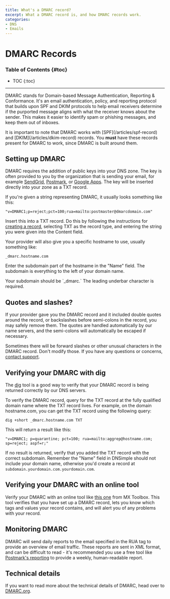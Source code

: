 ```yaml
---
title: What's a DMARC record?
excerpt: What a DMARC record is, and how DMARC records work.
categories:
- DNS
- Emails
---
```


# DMARC Records

### Table of Contents {#toc}

* TOC
{:toc}

---

DMARC stands for Domain-based Message Authentication, Reporting & Conformance. It's an email authentication, policy, and reporting protocol that builds upon SPF and DKIM protocols to help email receivers determine if the purported message aligns with what the receiver knows about the sender. This makes it easier to identify spam or phishing messages, and keep them out of inboxes.

<info>
It is important to note that DMARC works with [SPF](/articles/spf-record) and [DKIM](/articles/dkim-record) records. You <strong>must</strong> have these records present for DMARC to work, since DMARC is built around them.
</info>


## Setting up DMARC

DMARC requires the addition of public keys into your DNS zone. The key is often provided to you by the organization that is sending your email, for example [SendGrid](https://sendgrid.com/docs/glossary/dmarc/), [Postmark](https://postmarkapp.com/guides/dmarc?utm_source=dmarc&utm_medium=web&utm_campaign=nav#how-do-i-implement-dmarc-on-my-domain), or [Google Apps](https://support.google.com/a/answer/2466563). The key will be inserted directly into your zone as a TXT record.

If you're given a string representing DMARC, it usually looks something like this:

```
"v=DMARC1;p=reject;pct=100;rua=mailto:postmaster@dmarcdomain.com"
```

Insert this into a TXT record. Do this by following the instructions for [creating a record](/articles/record-editor/#create-a-record), selecting TXT as the record type, and entering the string you were given into the Content field.

Your provider will also give you a specific hostname to use, usually something like:

```
_dmarc.hostname.com
```

Enter the subdomain part of the hostname in the "Name" field. The subdomain is everything to the left of your domain name.

<tip>
Your subdomain should be `_dmarc.` The leading underbar character is required.
</tip>


## Quotes and slashes?

If your provider gave you the DMARC record and it included double quotes around the record, or backslashes before semi-colons in the record, you may safely remove them. The quotes are handled automatically by our name servers, and the semi-colons will automatically be escaped if necessary.

Sometimes there will be forward slashes or other unusual characters in the DMARC record. Don't modify those. If you have any questions or concerns, [contact support](https://dnsimple.com/contact).


## Verifying your DMARC with dig

The [dig](/articles/how-dig/) tool is a good way to verify that your DMARC record is being returned correctly by our DNS servers.

To verify the DMARC record, query for the TXT record at the fully qualified domain name where the TXT record lives. For example, on the domain hostname.com, you can get the TXT record using the following query:


```
dig +short _dmarc.hostname.com TXT
```

This will return a result like this:

```
"v=DMARC1; p=quarantine; pct=100; rua=mailto:aggrep@hostname.com; sp=reject; aspf=r;"
```

If no result is returned, verify that you added the TXT record with the correct subdomain. Remember the "Name" field in DNSimple should not include your domain name, otherwise you'd create a record at `subdomain.yourdomain.com.yourdomain.com`.


## Verifying your DMARC with an online tool

Verify your DMARC with an online tool like [this one](https://mxtoolbox.com/dmarc.aspxk) from MX Toolbox. This tool verifies that you have set up a DMARC record, lets you know which tags and values your record contains, and will alert you of any problems with your record.

## Monitoring DMARC

DMARC will send daily reports to the email specified in the RUA tag to provide an overview of email traffic. These reports are sent in XML format, and can be difficult to read - it's recommended you use a free tool like [Postmark's reporting](https://dmarc.postmarkapp.com/) to provide a weekly, human-readable report.


## Technical details

If you want to read more about the technical details of DMARC, head over to [DMARC.org](https://dmarc.org/).
